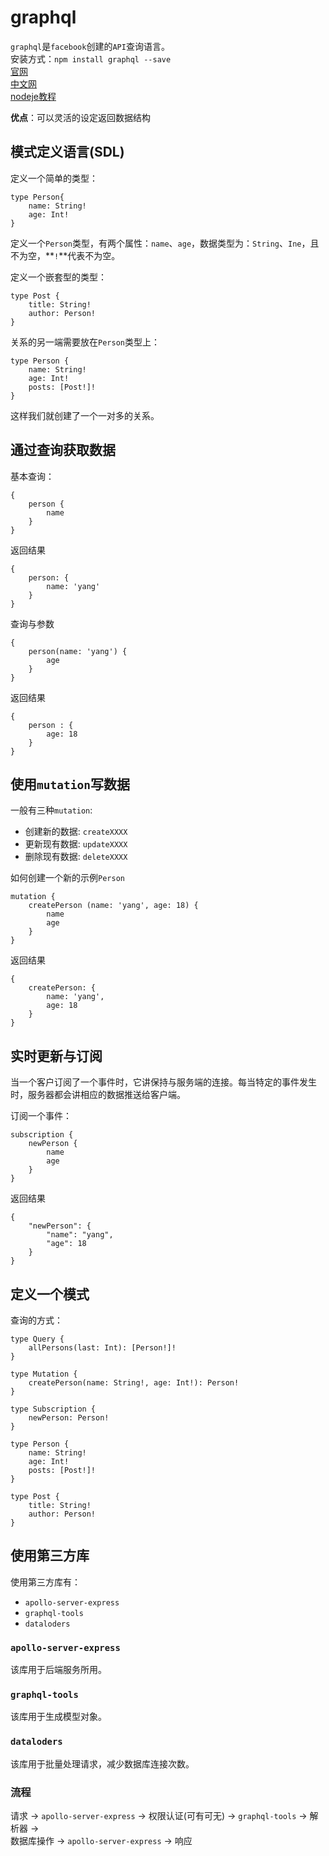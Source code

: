 # graphql

`graphql`是`facebook`创建的`API`查询语言。  
安装方式：`npm install graphql --save`  
[官网](http://graphql.org/graphql-js/)  
[中文网](http://graphql.cn/)  
[nodeje教程](https://www.howtographql.com/graphql-js)  

**优点**：可以灵活的设定返回数据结构  

## 模式定义语言(SDL)

定义一个简单的类型：  

```
type Person{
	name: String!
	age: Int!
}
```  

定义一个`Person`类型，有两个属性：`name`、`age`，数据类型为：`String`、`Ine`，且不为空，**`!`**代表不为空。  
  
定义一个嵌套型的类型：
  
```
type Post {
	title: String!
	author: Person!
}
```  

关系的另一端需要放在`Person`类型上：  

```
type Person {
	name: String!
	age: Int!
	posts: [Post!]!
}
```

这样我们就创建了一个一对多的关系。  

## 通过查询获取数据

基本查询：  
  
```
{
	person {
		name
	}
}
```  

返回结果  

```
{
	person: {
		name: 'yang'
	}
}
```  
  
查询与参数  
  
```
{
	person(name: 'yang') {
		age
	}
}
```  
  
返回结果  

```
{
	person : {
		age: 18
	}
}
```  
  
## 使用`mutation`写数据  

一般有三种`mutation`:  

-  创建新的数据: `createXXXX`  
-  更新现有数据: `updateXXXX`  
-  删除现有数据: `deleteXXXX`  

如何创建一个新的示例`Person`  

```
mutation {
	createPerson (name: 'yang', age: 18) {
		name
		age
	}
}
```  

返回结果

```
{
	createPerson: {
		name: 'yang',
		age: 18
	}
}
```  

## 实时更新与订阅

当一个客户订阅了一个事件时，它讲保持与服务端的连接。每当特定的事件发生时，服务器都会讲相应的数据推送给客户端。  
  
订阅一个事件：  
  
```
subscription {
	newPerson {
   		name
   		age
	}
}
```  

返回结果  

```
{
	"newPerson": {
   		"name": "yang",
   		"age": 18
	}
}
```  

## 定义一个模式  
  
查询的方式：  

```
type Query {
  	allPersons(last: Int): [Person!]!
}

type Mutation {
  	createPerson(name: String!, age: Int!): Person!
}

type Subscription {
  	newPerson: Person!
}

type Person {
  	name: String!
  	age: Int!
  	posts: [Post!]!
}

type Post {
  	title: String!
  	author: Person!
}
```

## 使用第三方库

使用第三方库有：  

-  `apollo-server-express`
-  `graphql-tools`
-  `dataloders`  

### `apollo-server-express`

该库用于后端服务所用。  

### `graphql-tools`

该库用于生成模型对象。  

### `dataloders`

该库用于批量处理请求，减少数据库连接次数。
  
### 流程  

请求 -> `apollo-server-express` -> 权限认证(可有可无) -> `graphql-tools`  -> 解析器 ->  
数据库操作 -> `apollo-server-express` -> 响应
